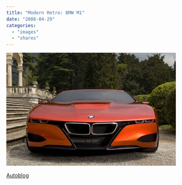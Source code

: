 ```yaml
---
title: "Modern Retro: BMW M1"
date: "2008-04-29"
categories: 
  - "images"
  - "shares"
---
```


![](images/4wnP83SaF8dsy2dlgItMCFJi_500.jpg)

[Autoblog](http://www.autoblog.com/2008/04/27/modern-retro-bmw-m1-homage-officially-revealed/)
